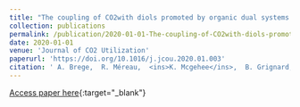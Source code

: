 ```yaml
---
title: "The coupling of CO2with diols promoted by organic dual systems: Towards products divergence via benchmarking of the performance metrics"
collection: publications
permalink: /publication/2020-01-01-The-coupling-of-CO2with-diols-promoted-by-organic-dual-systems-Towards-products-divergence-via-benchmarking-of-the-performance-metrics
date: 2020-01-01
venue: 'Journal of CO2 Utilization'
paperurl: 'https://doi.org/10.1016/j.jcou.2020.01.003'
citation: ' A. Brege,  R. Méreau,  <ins>K. Mcgehee</ins>,  B. Grignard,  C. Detrembleur,  C. Jerome,  T. Tassaing, &quot;The coupling of CO2with diols promoted by organic dual systems: Towards products divergence via benchmarking of the performance metrics.&quot; <em>Journal of CO2 Utilization</em>, 2020.'
---
```

[Access paper here](https://doi.org/10.1016/j.jcou.2020.01.003){:target="_blank"}
